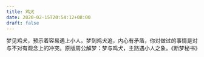 ```yaml
---
title: 鸡犬
date: 2020-02-15T20:54:12+08:00
draft: false
---
```


梦见鸡犬，预示着容易遇上小人。梦到鸡犬追，内心有矛盾，你对做过的事情是对与不对有观念上的冲突。原版周公解梦：梦与鸡犬，主路遇小人之象。《断梦秘书》